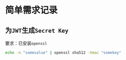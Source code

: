 # 简单需求记录
<p id="bHp3fngpJinhDD1aGaFUK7">

## 为`JWT`生成`Secret Key`

</p>

<p id="pDZkgFnPXLbetXDG3xLFPV">

要求：已安装`openssl`

</p>

<p id="dQLSEazKq4ikSRBEN81E1e">

```Bash
echo -n "somevalue" | openssl sha512 -hmac "somekey"
```


</p>

